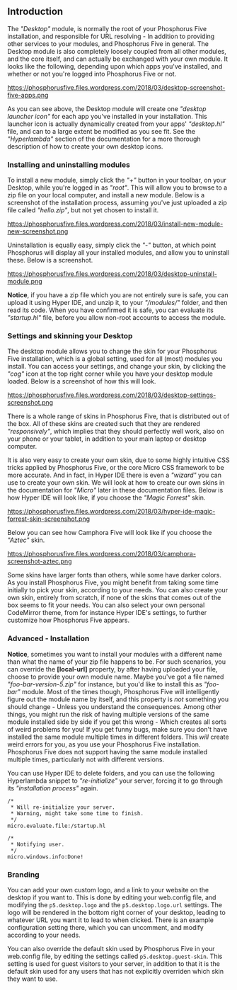 ## Introduction

The _"Desktop"_ module, is normally the root of your Phosphorus Five installation, and responsible for URL resolving -
In addition to providing other services to your modules, and Phosphorus Five in general. The Desktop module
is also completely loosely coupled from all other modules, and the core itself, and can actually be exchanged with your
own module. It looks like the following, depending upon which apps you've installed, and whether
or not you're logged into Phosphorus Five or not.

https://phosphorusfive.files.wordpress.com/2018/03/desktop-screenshot-five-apps.png

As you can see above, the Desktop module will create one _"desktop launcher icon"_ for each app you've
installed in your installation. This launcher icon is actually dynamically created from your apps'
_"desktop.hl"_ file, and can to a large extent be modified as you see fit. See the _"Hyperlambda"_ section
of the documentation for a more thorough description of how to create your own desktop icons.

### Installing and uninstalling modules

To install a new module, simply click the _"+"_ button in your toolbar, on your Desktop, while you're
logged in as _"root"_. This will allow you to browse to a zip file on your local computer, and install
a new module. Below is a screenshot of the installation process, assuming you've just uploaded a zip file called
_"hello.zip"_, but not yet chosen to install it.

https://phosphorusfive.files.wordpress.com/2018/03/install-new-module-new-screenshot.png

Uninstallation is equally easy, simply click the _"-"_ button, at which point Phosphorus will
display all your installed modules, and allow you to uninstall these. Below is a screenshot.

https://phosphorusfive.files.wordpress.com/2018/03/desktop-uninstall-module.png

**Notice**, if you have a zip file which you are not entirely sure is safe, you can upload it using Hyper IDE,
and unzip it, to your _"/modules/"_ folder, and then read its code. When you have confirmed it is safe, you
can evaluate its _"startup.hl"_ file, before you allow non-root accounts to access the module.

### Settings and skinning your Desktop

The desktop module allows you to change the skin for your Phosphorus Five installation, which is a global
setting, used for all (most) modules you install. You can access your settings, and change your skin,
by clicking the _"cog"_ icon at the top right corner while you have your desktop module loaded. Below
is a screenshot of how this will look.

https://phosphorusfive.files.wordpress.com/2018/03/desktop-settings-screenshot.png

There is a whole range of skins in Phosphorus Five, that is distributed out of the box. All of
these skins are created such that they are rendered _"responsively"_,
which implies that they should perfectly well work, also on your phone or your tablet, in addition
to your main laptop or desktop computer.

It is also very easy to create your own skin, due to some highly intuitive CSS tricks applied
by Phosphorus Five, or the core Micro CSS framework to be more accurate. And in fact, in Hyper IDE there
is even a _"wizard"_ you can use to create your own skin. We will look at how to
create our own skins in the documentation for _"Micro"_ later in these documentation files. Below
is how Hyper IDE will look like, if you choose the _"Magic Forrest"_ skin.

https://phosphorusfive.files.wordpress.com/2018/03/hyper-ide-magic-forrest-skin-screenshot.png

Below you can see how Camphora Five will look like if you choose the _"Aztec"_ skin.

https://phosphorusfive.files.wordpress.com/2018/03/camphora-screenshot-aztec.png

Some skins have larger fonts than others, while some have darker colors. As you install Phosphorus Five,
you might benefit from taking some time initially to pick your skin, according to your needs. You can also
create your own skin, entirely from scratch, if none of the skins that comes out of the box seems to fit
your needs. You can also select your own personal CodeMirror theme, from for instance Hyper IDE's settings,
to further customize how Phosphorus Five appears.

### Advanced - Installation

**Notice**, sometimes you want to install your modules with a different name than what the name of your
zip file happens to be. For such scenarios, you can override the **[local-url]** property, by after having
uploaded your file, choose to provide your own module name. Maybe you've got a file named _"foo-bar-version-5.zip"_
for instance, but you'd like to install this as _"foo-bar"_ module. Most of the times though, Phosphorus Five
will intelligently figure out the module name by itself, and this property is _not_ something you should
change - Unless you understand the consequences. Among other things, you might run the risk of having
multiple versions of the same module installed side by side if you get this wrong - Which creates all sorts
of weird problems for you! If you get funny bugs, make sure you don't have installed the same module multiple
times in different folders. This _will_ create weird errors for you, as you use your Phosphorus Five
installation. Phosphorus Five does not support having the same module installed multiple times,
particularly not with different versions.

You can use Hyper IDE to delete folders, and you can use the following Hyperlambda snippet to _"re-initialize"_
your server, forcing it to go through its _"installation process"_ again.

```hyperlambda-snippet
/*
 * Will re-initialize your server.
 * Warning, might take some time to finish.
 */
micro.evaluate.file:/startup.hl

/*
 * Notifying user.
 */
micro.windows.info:Done!
```

### Branding

You can add your own custom logo, and a link to your website on the desktop if you want to. This is done by
editing your web.config file, and modifying the `p5.desktop.logo` and the `p5.desktop.logo.url` settings. The
logo will be rendered in the bottom right corner of your desktop, leading to whatever URL you want it to lead
to when clicked. There is an example configuration setting there, which you can uncomment, and modify according
to your needs.

You can also override the default skin used by Phosphorus Five in your web.config file, by editing the settings
called `p5.desktop.guest-skin`. This setting is used for guest visitors to your server, in addition to that it
is the default skin used for any users that has not explicitly overriden which skin they want to use.
